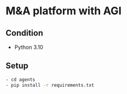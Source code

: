 # M&A platform with AGI


## Condition

- Python 3.10

## Setup

```bash
- cd agents
- pip install -r requirements.txt
